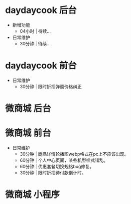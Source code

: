 # daydaycook 后台
* 新增功能
    - 04小时 | 待续...
* 日常维护
    - 30分钟 | 待续...

# daydaycook 前台
* 日常维护
    - 30分钟 | 限时折扣弹窗价格纠正

# 微商城 后台

# 微商城 前台
* 日常维护
    - 30分钟 | 商品详情轮播图webp格式在pc上不应该出现。
    - 60分钟 | 个人中心页面，某些机型样式错乱。
    - 60分钟 | 优惠套餐切换规格bug修复。
    - 30分钟 | 限时折扣待付款倒计时。

# 微商城 小程序
